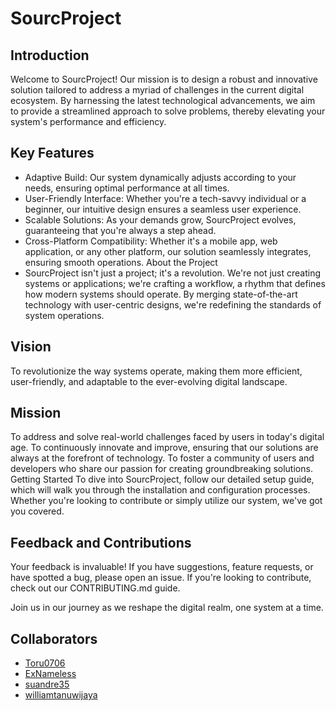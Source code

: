 # SourcProject <br>

## Introduction
Welcome to SourcProject! Our mission is to design a robust and innovative solution tailored to address a myriad of challenges in the current digital ecosystem. By harnessing the latest technological advancements, we aim to provide a streamlined approach to solve problems, thereby elevating your system's performance and efficiency.

## Key Features
- Adaptive Build: Our system dynamically adjusts according to your needs, ensuring optimal performance at all times.
- User-Friendly Interface: Whether you're a tech-savvy individual or a beginner, our intuitive design ensures a seamless user experience.
- Scalable Solutions: As your demands grow, SourcProject evolves, guaranteeing that you're always a step ahead.
- Cross-Platform Compatibility: Whether it's a mobile app, web application, or any other platform, our solution seamlessly integrates, ensuring smooth operations.
About the Project
- SourcProject isn't just a project; it's a revolution. We're not just creating systems or applications; we're crafting a workflow, a rhythm that defines how modern systems should operate. By merging state-of-the-art technology with user-centric designs, we're redefining the standards of system operations.

## Vision 
To revolutionize the way systems operate, making them more efficient, user-friendly, and adaptable to the ever-evolving digital landscape.

## Mission
To address and solve real-world challenges faced by users in today's digital age.
To continuously innovate and improve, ensuring that our solutions are always at the forefront of technology.
To foster a community of users and developers who share our passion for creating groundbreaking solutions.
Getting Started
To dive into SourcProject, follow our detailed setup guide, which will walk you through the installation and configuration processes. Whether you're looking to contribute 
or simply utilize our system, we've got you covered.

## Feedback and Contributions
Your feedback is invaluable! If you have suggestions, feature requests, or have spotted a bug, please open an issue. If you're looking to contribute, check out our CONTRIBUTING.md guide.

Join us in our journey as we reshape the digital realm, one system at a time.

## Collaborators
- [Toru0706](https://github.com/Toru0706)
- [ExNameless](https://github.com/Sasudar)
- [suandre35](https://github.com/suandre35)
- [williamtanuwijaya](https://github.com/williamtanuwijaya?tab=following)
